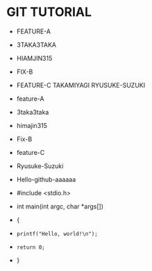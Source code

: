 # GIT TUTORIAL

- FEATURE-A
- 3TAKA3TAKA
- HIAMJIN315
- FIX-B
- FEATURE-C
TAKAMIYAGI
RYUSUKE-SUZUKI
- feature-A
- 3taka3taka
- himajin315
- Fix-B
- feature-C
- Ryusuke-Suzuki
- Hello-github-aaaaaa

- #include <stdio.h>

- int main(int argc, char *args[])
- {
-     printf("Hello, world!\n");
-     return 0;
- }